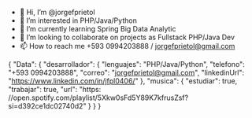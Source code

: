 - 👋 Hi, I’m @jorgefprietol
- 👀 I’m interested in PHP/Java/Python
- 🌱 I’m currently learning Spring Big Data Analytic
- 💞️ I’m looking to collaborate on projects as Fullstack PHP/Java Dev
- 📫 How to reach me +593 0994203888 / jorgefprietol@gmail.com

{
	"Data": {
		"desarrollador": {
			"lenguajes": "PHP/Java/Python",
			"telefono": "+593 0994203888",
			"correo": "jorgefprietol@gmail.com",
			"linkedinUrl": "https://www.linkedin.com/in/jfpl0406/"
		},
		"musica": {
			"estudiar": true,
			"trabajar": true,
			"url": "https: //open.spotify.com/playlist/5Xkw0sFd5Y89K7kfrusZsf?si=d392ce1dc02740d2"
		}
	}
}

<!---
jorgefprietol/jorgefprietol is a ✨ special ✨ repository because its `README.md` (this file) appears on your GitHub profile.
You can click the Preview link to take a look at your changes.
--->



